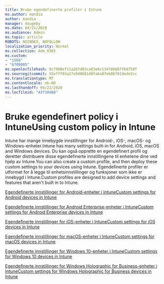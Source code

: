 ```yaml
---
title: Bruke egendefinerte profiler i Intune
ms.author: mandia
author: mandia
manager: dougeby
ms.date: 04/21/2020
ms.audience: Admin
ms.topic: article
ROBOTS: NOINDEX, NOFOLLOW
localization_priority: Normal
ms.collection: Adm_O365
ms.custom:
- "1566"
- "6700005"
ms.openlocfilehash: 9c7908ef11a26fd83ca83e8c134708687f6d750f
ms.sourcegitcommit: 55eff703a17e500681d8fa6a87eb067019ade3cc
ms.translationtype: MT
ms.contentlocale: nb-NO
ms.lasthandoff: 04/22/2020
ms.locfileid: "43710488"
---
```

# <a name="using-custom-policy-in-intune"></a><span data-ttu-id="4b893-102">Bruke egendefinert policy i Intune</span><span class="sxs-lookup"><span data-stu-id="4b893-102">Using custom policy in Intune</span></span>

<span data-ttu-id="4b893-103">Intune har mange innebygde innstillinger for Android-, iOS-, macOS- og Windows-enheter.</span><span class="sxs-lookup"><span data-stu-id="4b893-103">Intune has many settings built-in for Android, iOS, macOS and Windows devices.</span></span> <span data-ttu-id="4b893-104">Du kan også opprette en egendefinert profil og deretter distribuere disse egendefinerte innstillingene til enhetene dine ved hjelp av Intune.</span><span class="sxs-lookup"><span data-stu-id="4b893-104">You can also create a custom profile, and then deploy these custom settings to your devices using Intune.</span></span> <span data-ttu-id="4b893-105">Egendefinerte profiler er utformet for å legge til enhetsinnstillinger og funksjoner som ikke er innebygd i Intune.</span><span class="sxs-lookup"><span data-stu-id="4b893-105">Custom profiles are designed to add device settings and features that aren't built in to Intune.</span></span>

[<span data-ttu-id="4b893-106">Egendefinerte innstillinger for Android-enheter i Intune</span><span class="sxs-lookup"><span data-stu-id="4b893-106">Custom settings for Android devices in Intune</span></span>](https://docs.microsoft.com/intune/custom-settings-android)

[<span data-ttu-id="4b893-107">Egendefinerte innstillinger for Android Enterprise-enheter i Intune</span><span class="sxs-lookup"><span data-stu-id="4b893-107">Custom settings for Android Enterprise devices in Intune</span></span>](https://docs.microsoft.com/intune/custom-settings-android-for-work)

[<span data-ttu-id="4b893-108">Egendefinerte innstillinger for iOS-enheter i Intune</span><span class="sxs-lookup"><span data-stu-id="4b893-108">Custom settings for iOS devices in Intune</span></span>](https://docs.microsoft.com/intune/custom-settings-ios)

[<span data-ttu-id="4b893-109">Egendefinerte innstillinger for macOS-enheter i Intune</span><span class="sxs-lookup"><span data-stu-id="4b893-109">Custom settings for macOS devices in Intune</span></span>](https://docs.microsoft.com/intune/custom-settings-macos)

[<span data-ttu-id="4b893-110">Egendefinerte innstillinger for Windows 10-enheter i Intune</span><span class="sxs-lookup"><span data-stu-id="4b893-110">Custom settings for Windows 10 devices in Intune</span></span>](https://docs.microsoft.com/intune/custom-settings-windows-10)

[<span data-ttu-id="4b893-111">Egendefinerte innstillinger for Windows Holographic for Business-enheter i Intune</span><span class="sxs-lookup"><span data-stu-id="4b893-111">Custom settings for Windows Holographic for Business devices in Intune</span></span>](https://docs.microsoft.com/intune/custom-settings-windows-holographic)